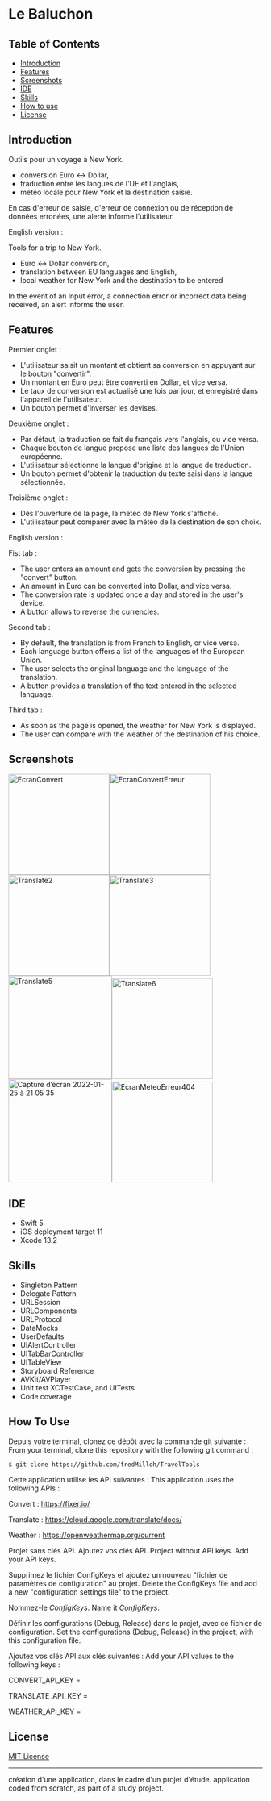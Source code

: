 # Le Baluchon

## Table of Contents

-   [Introduction](https://github.com/fredMilloh/TravelTools#introduction)
-   [Features](https://github.com/fredMilloh/TravelTools#features)
-   [Screenshots](https://github.com/fredMilloh/TravelTools#screenshots)
-   [IDE](https://github.com/fredMilloh/TravelTools#ide)
-   [Skills](https://github.com/fredMilloh/TravelTools#skills)
-   [How to use](https://github.com/fredMilloh/TravelTools#how-to-use)
-   [License](https://github.com/fredMilloh/TravelTools#license)


## Introduction
Outils pour un voyage à New York. 
 - conversion Euro <-> Dollar, 
 - traduction entre les langues de l'UE et l'anglais, 
 - météo locale pour New York et la destination saisie.

En cas d'erreur de saisie, d'erreur de connexion ou de réception de données erronées, une alerte informe l'utilisateur.


English version :

Tools for a trip to New York. 
 - Euro <-> Dollar conversion, 
 - translation between EU languages and English, 
 - local weather for New York and the destination to be entered

In the event of an input error, a connection error or incorrect data being received, an alert informs the user.

## Features

Premier onglet :
- L'utilisateur saisit un montant et obtient sa conversion en appuyant sur le bouton "convertir".
- Un montant en Euro peut être converti en Dollar, et vice versa.
- Le taux de conversion est actualisé une fois par jour, et enregistré dans l'appareil de l'utilisateur.
- Un bouton permet d'inverser les devises.
 

Deuxième onglet :
- Par défaut, la traduction se fait du français vers l'anglais, ou vice versa.
- Chaque bouton de langue propose une liste des langues de l'Union européenne.
- L'utilisateur sélectionne la langue d'origine et la langue de traduction.
- Un bouton permet d'obtenir la traduction du texte saisi dans la langue sélectionnée.

Troisième onglet :
- Dès l'ouverture de la page, la météo de New York s'affiche.
- L'utilisateur peut comparer avec la météo de la destination de son choix.


English version :

Fist tab :
- The user enters an amount and gets the conversion by pressing the "convert" button.
- An amount in Euro can be converted into Dollar, and vice versa.
- The conversion rate is updated once a day and stored in the user's device.
- A button allows to reverse the currencies.
 

Second tab :
- By default, the translation is from French to English, or vice versa.
- Each language button offers a list of the languages of the European Union.
- The user selects the original language and the language of the translation.
- A button provides a translation of the text entered in the selected language.

Third tab :
- As soon as the page is opened, the weather for New York is displayed.
- The user can compare with the weather of the destination of his choice.

## Screenshots

<img width="200" alt="EcranConvert" src="https://user-images.githubusercontent.com/47221695/151048925-42ef2308-cd96-45d8-8da0-9327c67bfeec.png"><img width="200" alt="EcranConvertErreur" src="https://user-images.githubusercontent.com/47221695/151048943-1675fd7b-a880-45e5-8c3e-d47afee5d032.png">
<img width="200" alt="Translate2" src="https://user-images.githubusercontent.com/47221695/151049256-2c1f95ed-6f6c-4a84-949c-e481f34320a3.png"><img width="200" alt="Translate3" src="https://user-images.githubusercontent.com/47221695/151049301-6f1efa36-f6b5-470b-b237-30f264c987d9.png"><img width="205" alt="Translate5" src="https://user-images.githubusercontent.com/47221695/151050521-1591dc6b-af46-4837-a49e-cb9c5fcff11e.png"><img width="200" alt="Translate6" src="https://user-images.githubusercontent.com/47221695/151050806-bf4d28a4-14ba-4e38-bd7a-e78c20420584.png">
<img width="205" alt="Capture d’écran 2022-01-25 à 21 05 35" src="https://user-images.githubusercontent.com/47221695/151051257-1761fbd8-e79f-47e6-91f7-5aef839f11e6.png"><img width="200" alt="EcranMeteoErreur404" src="https://user-images.githubusercontent.com/47221695/151051288-9f349259-3a8b-46dd-854e-8f7ad4e61bc1.png">

## IDE

-   Swift 5
-   iOS deployment target 11
-   Xcode 13.2

## Skills
-   Singleton Pattern
-   Delegate Pattern
-   URLSession
-   URLComponents
-   URLProtocol
-   DataMocks
-   UserDefaults
-   UIAlertController
-   UITabBarController
-   UITableView
-   Storyboard Reference
-   AVKit/AVPlayer
-   Unit test XCTestCase, and UITests
-   Code coverage

## How To Use

Depuis votre terminal, clonez ce dépôt avec la commande git suivante :
From your terminal, clone this repository with the following git command :

```
$ git clone https://github.com/fredMilloh/TravelTools
```

Cette application utilise les API suivantes :
This application uses the following APIs :

Convert : https://fixer.io/

Translate : https://cloud.google.com/translate/docs/

Weather : https://openweathermap.org/current

Projet sans clés API. Ajoutez vos clés API.
Project without API keys. Add your API keys.

Supprimez le fichier ConfigKeys et ajoutez un nouveau "fichier de paramètres de configuration" au projet.
Delete the ConfigKeys file and add a new "configuration settings file" to the project.

Nommez-le *ConfigKeys*.
Name it *ConfigKeys*.

Définir les configurations (Debug, Release) dans le projet, avec ce fichier de configuration.
Set the configurations (Debug, Release) in the project, with this configuration file.

Ajoutez vos clés API aux clés suivantes :
Add your API values to the following keys :

CONVERT_API_KEY = 

TRANSLATE_API_KEY = 

WEATHER_API_KEY =


## License

[MIT License](https://github.com/fredMilloh/Instagrid/blob/master)

----------------------------------------------------------------------------------------

création d'une application, dans le cadre d'un projet d'étude.
application coded from scratch, as part of a study project.

